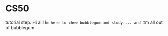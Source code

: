 # CS50
tutorial step.
Hi all! 
I`m here to chew bubblegum and study.... and I`m all out of bubblegum.
